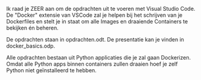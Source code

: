 Ik raad je ZEER aan om de opdrachten uit te voeren met Visual Studio Code. De "Docker" extensie van VSCode zal je helpen bij het schrijven van je Dockerfiles en stelt je in staat om alle Images en draaiende Containers te bekijken én beheren.

De opdrachten staan in opdrachten.odt.
De presentatie kan je vinden in docker_basics.odp.

Alle opdrachten bestaan uit Python applicaties die je zal gaan Dockerizen. Omdat alle Python apps binnen containers zullen draaien hoef je zelf Python niet geïnstalleerd te hebben.